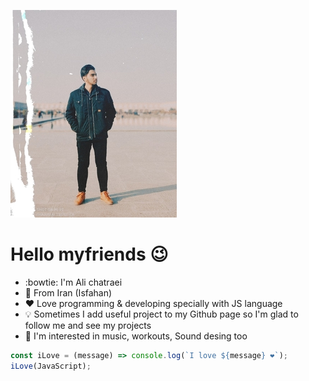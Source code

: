 <!-- ![GitHub Logo](/images/logo.png) -->
![Ali chatraei](Myphoto.jpg)
# Hello myfriends :wink:
* :bowtie: I'm Ali chatraei 
* :diamond_shape_with_a_dot_inside: From Iran (Isfahan)
* :heart: Love programming & developing specially with JS language
* :bulb: Sometimes I add useful project to my Github page so I'm glad to follow me and see my projects
* :paperclip: I'm interested in music, workouts, Sound desing too

```javascript
const iLove = (message) => console.log(`I love ${message} ❤️`);
iLove(JavaScript);
```
<!--
**alichatraei/alichatraei** is a ✨ _special_ ✨ repository because its `README.md` (this file) appears on your GitHub profile.

Here are some ideas to get you started:

- 🔭 I’m currently working on ...
- 🌱 I’m currently learning ...
- 👯 I’m looking to collaborate on ...
- 🤔 I’m looking for help with ...
- 💬 Ask me about ...
- 📫 How to reach me: ...
- 😄 Pronouns: ...
- ⚡ Fun fact: ...
-->

